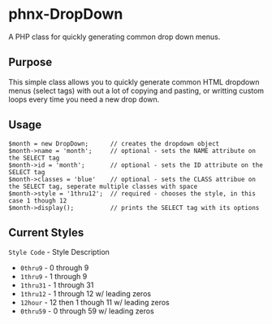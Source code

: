 # phnx-DropDown
A PHP class for quickly generating common drop down menus.

## Purpose
This simple class allows you to quickly generate common HTML dropdown menus (select tags) with out a lot of
copying and pasting, or writting custom loops every time you need a new drop down.

## Usage

    $month = new DropDown;      // creates the dropdown object  
    $month->name = 'month';     // optional - sets the NAME attribute on the SELECT tag  
    $month->id = 'month';       // optional - sets the ID attribute on the SELECT tag  
    $month->classes = 'blue'    // optional - sets the CLASS attribue on the SELECT tag, seperate multiple classes with space  
    $month->style = '1thru12';  // required - chooses the style, in this case 1 though 12  
    $month->display();          // prints the SELECT tag with its options

## Current Styles
`Style Code` - Style Description
* `0thru9` - 0 through 9
* `1thru9` - 1 through 9
* `1thru31` - 1 through 31
* `1thru12` - 1 through 12 w/ leading zeros 
* `12hour` -  12 then 1 though 11 w/ leading zeros
* `0thru59` - 0 through 59 w/ leading zeros

